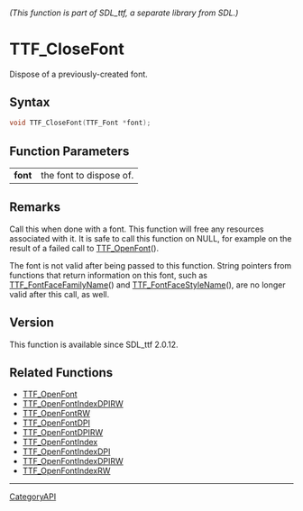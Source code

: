 ###### (This function is part of SDL_ttf, a separate library from SDL.)
# TTF_CloseFont

Dispose of a previously-created font.

## Syntax

```c
void TTF_CloseFont(TTF_Font *font);

```

## Function Parameters

|              |                         |
| ------------ | ----------------------- |
| **font**     | the font to dispose of. |

## Remarks

Call this when done with a font. This function will free any resources
associated with it. It is safe to call this function on NULL, for example
on the result of a failed call to [TTF_OpenFont](TTF_OpenFont)().

The font is not valid after being passed to this function. String pointers
from functions that return information on this font, such as
[TTF_FontFaceFamilyName](TTF_FontFaceFamilyName)() and
[TTF_FontFaceStyleName](TTF_FontFaceStyleName)(), are no longer valid after
this call, as well.

## Version

This function is available since SDL_ttf 2.0.12.

## Related Functions

* [TTF_OpenFont](TTF_OpenFont)
* [TTF_OpenFontIndexDPIRW](TTF_OpenFontIndexDPIRW)
* [TTF_OpenFontRW](TTF_OpenFontRW)
* [TTF_OpenFontDPI](TTF_OpenFontDPI)
* [TTF_OpenFontDPIRW](TTF_OpenFontDPIRW)
* [TTF_OpenFontIndex](TTF_OpenFontIndex)
* [TTF_OpenFontIndexDPI](TTF_OpenFontIndexDPI)
* [TTF_OpenFontIndexDPIRW](TTF_OpenFontIndexDPIRW)
* [TTF_OpenFontIndexRW](TTF_OpenFontIndexRW)

----
[CategoryAPI](CategoryAPI)

